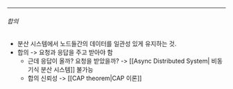 --- 
###### 합의
- 분산 시스템에서 노드들간의 데이터를 일관성 있게 유지하는 것. 
- 합의 -> 요청과 응답을 주고 받아야 함
	- 근데 응답이 올까? 요청을 받았을까? -> [[Async Distributed System| 비동기식 분산 시스템]] 불가능
	- 합의 신뢰성 -> [[CAP theorem|CAP 이론]]